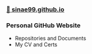 
### [🔗 sinae99.github.io](https://sinae99.github.io/)
### Personal GitHub Website
+ Repositories and Documents
+ My CV and Certs

